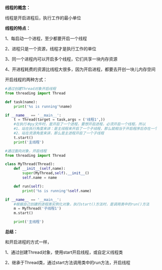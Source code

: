 **线程的概念：**

线程是开启进程后，执行工作的最小单位

**线程的特点：**

1、每启动一个进程，至少都要开启一个线程

2、进程只是一个资源，线程才是执行工作的单位

3、同一个进程内可以开启多个线程，它们共享一块内存资源

4、开进程耗费的资源比线程大很多，因为开启进程，都要去开创一块儿内存空间



开启线程的两种方式：

```python
#通过创建Thread对象开启线程
from threading import Thread

def task(name):
    print('%s is running'%name)

if __name__ == '__main__':
    t = Thread(target = task,args = ('线程1',))
    #在执行本py文件时，是开启了一个进程，要想开启进程，必须开启一个线程，所以
    #1、站在执行角度来讲：是主线程来开启了一个子线程，那么就相当于开启程序后存在一个进程，2个线程；
    #2、站在资源角度来讲，那么是主进程开启了一个子线程
    t.start()
    print('主线程')
```



```python
#通过面向对象，开启线程
from threading import Thread

class MyThread(Thread):
    def __init__(self,name):
        super(MyThread,self).__init__()
        self.name = name

    def run(self):
        print('%s is running'%self.name)

if __name__ == '__main__':
    #根据自己创建的进程类实例化对象，执行start()方法时，是调用类中的run()方法
    m = MyThread('子线程1')
    m.start()

    print('主线程')
```

**总结：**

和开启进程的方式一样，

1、通过创建Thread对象，使用start开启线程，或自定义线程类

2、继承于Thread类，通过start方法调用类中的run方法，开启线程